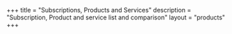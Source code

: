 +++
title = "Subscriptions, Products and Services"
description = "Subscription, Product and service list and comparison"
layout = "products"
+++
